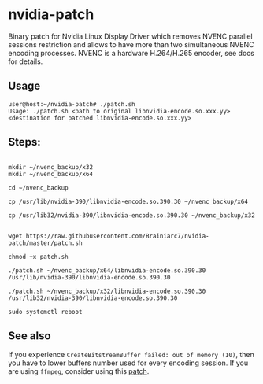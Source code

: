# nvidia-patch

Binary patch for Nvidia Linux Display Driver which removes NVENC parallel sessions restriction and allows to have more than two simultaneous NVENC encoding processes. NVENC is a hardware H.264/H.265 encoder, see docs for details.

## Usage

```
user@host:~/nvidia-patch# ./patch.sh 
Usage: ./patch.sh <path to original libnvidia-encode.so.xxx.yy> <destination for patched libnvidia-encode.so.xxx.yy>
```

## Steps:

```

mkdir ~/nvenc_backup/x32
mkdir ~/nvenc_backup/x64

cd ~/nvenc_backup

cp /usr/lib/nvidia-390/libnvidia-encode.so.390.30 ~/nvenc_backup/x64

cp /usr/lib32/nvidia-390/libnvidia-encode.so.390.30 ~/nvenc_backup/x32


wget https://raw.githubusercontent.com/Brainiarc7/nvidia-patch/master/patch.sh

chmod +x patch.sh

./patch.sh ~/nvenc_backup/x64/libnvidia-encode.so.390.30 /usr/lib/nvidia-390/libnvidia-encode.so.390.30

./patch.sh ~/nvenc_backup/x32/libnvidia-encode.so.390.30 /usr/lib32/nvidia-390/libnvidia-encode.so.390.30

sudo systemctl reboot

```

## See also

If you experience `CreateBitstreamBuffer failed: out of memory (10)`, then you have to lower buffers number used for every encoding session. If you are using `ffmpeg`, consider using this [patch](https://gist.github.com/Snawoot/70ae403716c698cb86ab015626d72bd4).
